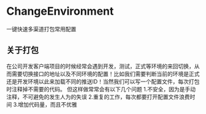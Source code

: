 # ChangeEnvironment
一键快速多渠道打包常用配置

## 关于打包

在公司开发客户端项目的时候经常会遇到开发，测试，正式等环境的来回切换，从而需要切换接口的地址以及不同环境的配置！比如我们需要判断当前的环境是正式还是开发环境以此来加载不同的推送ID！当然我们可以写一个配置文件，每次打包时注释掉不需要的代码。 但这样做常常会有以下几个问题
1.不安全，因为是手动注释，不可避免的发生人为的失误
2.重复的工作，每次都要打开配置文件浪费时间
3.增加代码量，而且不优雅

